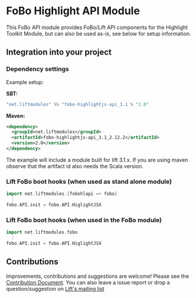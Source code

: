 # FoBo Highlight API Module

This FoBo API module provides FoBo/Lift API components for the Highlight Toolkit Module, 
but can also be used as-is, see below for setup information. 

## Integration into your project 

### Dependency settings

Example setup:

**SBT:**
```scala
"net.liftmodules" %% "fobo-highlightjs-api_3.1 % "2.0"
```
**Maven:**
```xml
<dependency>
  <groupId>net.liftmodules</groupId>
  <artifactId>fobo-highlightjs-api_3.1_2.12.2</artifactId>
  <version>2.0</version>
</dependency>
```
The example will include a module built for lift 3.1.x. 
If you are using maven observe that the artifact id also needs the Scala version.

### Lift FoBo boot hooks (when used as stand alone module)
```scala
import net.liftmodules.{fobohlapi => fobo}
  :
fobo.API.init = fobo.API.HiglightJSX    
```
### Lift FoBo boot hooks (when used in the FoBo module)
```scala
import net.liftmodules.fobo 
  :
fobo.API.init = fobo.API.HiglightJSX
```
## Contributions

Improvements, contributions and suggestions are welcome! 
Please see the [Contribution Document](https://github.com/karma4u101/FoBo/blob/master/CONTRIBUTING.md). 
You can also leave a issue report or drop a question/suggestion on [Lift's mailing list](http://groups.google.com/group/liftweb/) 

